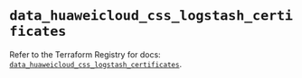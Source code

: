 # `data_huaweicloud_css_logstash_certificates`

Refer to the Terraform Registry for docs: [`data_huaweicloud_css_logstash_certificates`](https://registry.terraform.io/providers/huaweicloud/huaweicloud/1.71.1/docs/data-sources/css_logstash_certificates).
